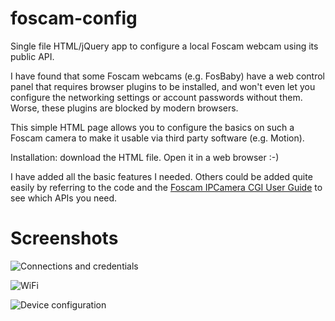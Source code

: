 # foscam-config
Single file HTML/jQuery app to configure a local Foscam webcam using its public API.

I have found that some Foscam webcams (e.g. FosBaby) have a web control panel that requires browser plugins to be installed, and won't even let you configure the networking settings or account passwords without them. Worse, these plugins are blocked by modern browsers.

This simple HTML page allows you to configure the basics on such a Foscam camera to make it usable via third party software (e.g. Motion).

Installation: download the HTML file.  Open it in a web browser :-)

I have added all the basic features I needed.  Others could be added quite easily by referring to the code and the [Foscam IPCamera CGI User Guide](https://www.foscam.es/descarga/Foscam-IPCamera-CGI-User-Guide-AllPlatforms-2015.11.06.pdf) to see which APIs you need.

# Screenshots

![Connections and credentials](https://raw.githubusercontent.com/richardloxley/foscam-config/master/foscam-config-example1.png)

![WiFi](https://raw.githubusercontent.com/richardloxley/foscam-config/master/foscam-config-example2.png)

![Device configuration](https://raw.githubusercontent.com/richardloxley/foscam-config/master/foscam-config-example3.png)
